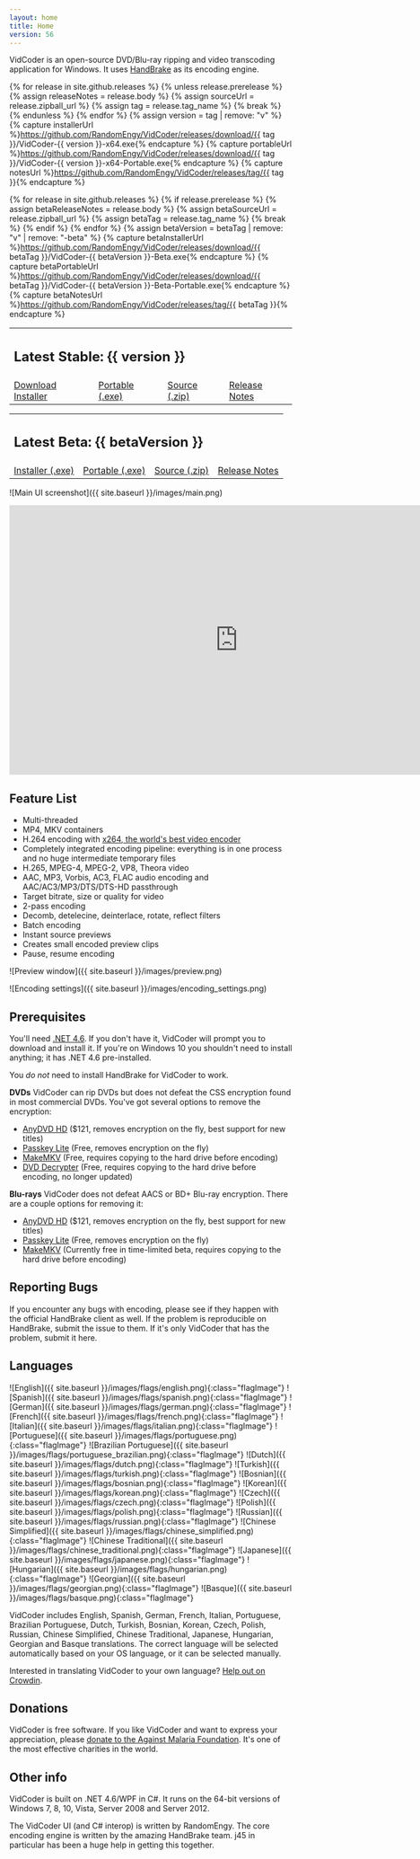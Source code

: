 ```yaml
---
layout: home
title: Home
version: 56
---
```


VidCoder is an open-source DVD/Blu-ray ripping and video transcoding application for Windows. It uses [HandBrake](http://handbrake.fr/) as its encoding engine.

{% for release in site.github.releases %}
{% unless release.prerelease %}
  {% assign releaseNotes = release.body %}
  {% assign sourceUrl = release.zipball_url %}
  {% assign tag = release.tag_name %}
  {% break %}
{% endunless %}
{% endfor %}
{% assign version = tag | remove: "v" %}
{% capture installerUrl %}https://github.com/RandomEngy/VidCoder/releases/download/{{ tag }}/VidCoder-{{ version }}-x64.exe{% endcapture %}
{% capture portableUrl %}https://github.com/RandomEngy/VidCoder/releases/download/{{ tag }}/VidCoder-{{ version }}-x64-Portable.exe{% endcapture %}
{% capture notesUrl %}https://github.com/RandomEngy/VidCoder/releases/tag/{{ tag }}{% endcapture %}

{% for release in site.github.releases %}
{% if release.prerelease %}
  {% assign betaReleaseNotes = release.body %}
  {% assign betaSourceUrl = release.zipball_url %}
  {% assign betaTag = release.tag_name %}
  {% break %}
{% endif %}
{% endfor %}
{% assign betaVersion = betaTag | remove: "v" | remove: "-beta" %}
{% capture betaInstallerUrl %}https://github.com/RandomEngy/VidCoder/releases/download/{{ betaTag }}/VidCoder-{{ betaVersion }}-Beta.exe{% endcapture %}
{% capture betaPortableUrl %}https://github.com/RandomEngy/VidCoder/releases/download/{{ betaTag }}/VidCoder-{{ betaVersion }}-Beta-Portable.exe{% endcapture %}
{% capture betaNotesUrl %}https://github.com/RandomEngy/VidCoder/releases/tag/{{ betaTag }}{% endcapture %}

<table class="releasesTable">
<tr><td colspan="4">
<h2 class="versionHeader">Latest Stable: {{ version }}</h2>
</td></tr>
<tr>
<td><a class="button" href="{{ installerUrl }}">Download Installer</a></td><td><a href="{{ portableUrl }}" class="secondaryInstallLink">Portable (.exe)</a></td><td><a href="{{ sourceUrl }}" class="secondaryInstallLink">Source (.zip)</a></td><td><a href="{{ notesUrl }}" class="secondaryInstallLink">Release Notes</a></td>
</tr>
</table>

<table class="releasesTable">
<tr><td colspan="4">
<h2 class="versionHeader betaVersionHeader">Latest Beta: {{ betaVersion }}</h2>
</td></tr>
<tr>
<td><a href="{{ betaInstallerUrl }}">Installer (.exe)</a></td><td><a href="{{ betaPortableUrl }}" class="secondaryInstallLink">Portable (.exe)</a></td><td><a href="{{ betaSourceUrl }}" class="secondaryInstallLink">Source (.zip)</a></td><td><a href="{{ betaNotesUrl }}" class="secondaryInstallLink">Release Notes</a></td>
</tr>
</table>

![Main UI screenshot]({{ site.baseurl }}/images/main.png)

<iframe width="814" height="480" src="https://www.youtube.com/embed/5YEZHZghj0k" frameborder="0" allowfullscreen></iframe>

## Feature List

* Multi-threaded
* MP4, MKV containers
* H.264 encoding with [x264, the world's best video encoder](http://www.compression.ru/video/codec_comparison/h264_2012/)
* Completely integrated encoding pipeline: everything is in one process and no huge intermediate temporary files
* H.265, MPEG-4, MPEG-2, VP8, Theora video
* AAC, MP3, Vorbis, AC3, FLAC audio encoding and AAC/AC3/MP3/DTS/DTS-HD passthrough
* Target bitrate, size or quality for video
* 2-pass encoding
* Decomb, detelecine, deinterlace, rotate, reflect filters
* Batch encoding
* Instant source previews
* Creates small encoded preview clips
* Pause, resume encoding

![Preview window]({{ site.baseurl }}/images/preview.png)

![Encoding settings]({{ site.baseurl }}/images/encoding_settings.png)

## Prerequisites
You'll need [.NET 4.6](https://www.microsoft.com/en-us/download/details.aspx?id=53345). If you don't have it, VidCoder will prompt you to download and install it. If you're on Windows 10 you shouldn't need to install anything; it has .NET 4.6 pre-installed.

You *do not* need to install HandBrake for VidCoder to work.

**DVDs**
VidCoder can rip DVDs but does not defeat the CSS encryption found in most commercial DVDs. You've got several options to remove the encryption:

* [AnyDVD HD](https://www.redfox.bz/en/anydvdhd.html) ($121, removes encryption on the fly, best support for new titles)
* [Passkey Lite](http://www.dvdfab.cn/dvd-decrypter.htm) (Free, removes encryption on the fly)
* [MakeMKV](http://www.makemkv.com/) (Free, requires copying to the hard drive before encoding)
* [DVD Decrypter](http://www.dvddecrypter.org.uk/) (Free, requires copying to the hard drive before encoding, no longer updated)

**Blu-rays**
VidCoder does not defeat AACS or BD+ Blu-ray encryption. There are a couple options for removing it:

* [AnyDVD HD](https://www.redfox.bz/en/anydvdhd.html) ($121, removes encryption on the fly, best support for new titles)
* [Passkey Lite](http://www.dvdfab.cn/dvd-decrypter.htm) (Free, removes encryption on the fly)
* [MakeMKV](http://www.makemkv.com/) (Currently free in time-limited beta, requires copying to the hard drive before encoding)

## Reporting Bugs
If you encounter any bugs with encoding, please see if they happen with the official HandBrake client as well. If the problem is reproducible on HandBrake, submit the issue to them. If it's only VidCoder that has the problem, submit it here.

## Languages
![English]({{ site.baseurl }}/images/flags/english.png){:class="flagImage"} ![Spanish]({{ site.baseurl }}/images/flags/spanish.png){:class="flagImage"} ![German]({{ site.baseurl }}/images/flags/german.png){:class="flagImage"} ![French]({{ site.baseurl }}/images/flags/french.png){:class="flagImage"} ![Italian]({{ site.baseurl }}/images/flags/italian.png){:class="flagImage"} ![Portuguese]({{ site.baseurl }}/images/flags/portuguese.png){:class="flagImage"} ![Brazilian Portuguese]({{ site.baseurl }}/images/flags/portuguese_brazilian.png){:class="flagImage"} ![Dutch]({{ site.baseurl }}/images/flags/dutch.png){:class="flagImage"} ![Turkish]({{ site.baseurl }}/images/flags/turkish.png){:class="flagImage"} ![Bosnian]({{ site.baseurl }}/images/flags/bosnian.png){:class="flagImage"} ![Korean]({{ site.baseurl }}/images/flags/korean.png){:class="flagImage"} ![Czech]({{ site.baseurl }}/images/flags/czech.png){:class="flagImage"} ![Polish]({{ site.baseurl }}/images/flags/polish.png){:class="flagImage"} ![Russian]({{ site.baseurl }}/images/flags/russian.png){:class="flagImage"} ![Chinese Simplified]({{ site.baseurl }}/images/flags/chinese_simplified.png){:class="flagImage"} ![Chinese Traditional]({{ site.baseurl }}/images/flags/chinese_traditional.png){:class="flagImage"} ![Japanese]({{ site.baseurl }}/images/flags/japanese.png){:class="flagImage"} ![Hungarian]({{ site.baseurl }}/images/flags/hungarian.png){:class="flagImage"} ![Georgian]({{ site.baseurl }}/images/flags/georgian.png){:class="flagImage"} ![Basque]({{ site.baseurl }}/images/flags/basque.png){:class="flagImage"}

VidCoder includes English, Spanish, German, French, Italian, Portuguese, Brazilian Portuguese, Dutch, Turkish, Bosnian, Korean, Czech, Polish, Russian, Chinese Simplified, Chinese Traditional, Japanese, Hungarian, Georgian and Basque translations. The correct language will be selected automatically based on your OS language, or it can be selected manually.

Interested in translating VidCoder to your own language? [Help out on Crowdin](http://crowdin.net/project/vidcoder).

## Donations
VidCoder is free software. If you like VidCoder and want to express your appreciation, please [donate to the Against Malaria Foundation](http://givewell.org/international/top-charities/AMF). It's one of the most effective charities in the world.

## Other info
VidCoder is built on .NET 4.6/WPF in C#.
It runs on the 64-bit versions of Windows 7, 8, 10, Vista, Server 2008 and Server 2012.

The VidCoder UI (and C# interop) is written by RandomEngy.
The core encoding engine is written by the amazing HandBrake team. j45 in particular has been a huge help in getting this together.
